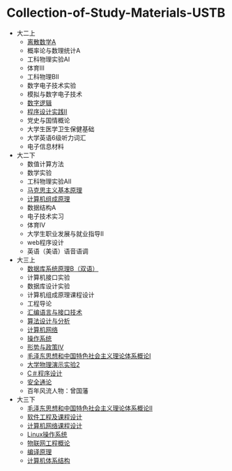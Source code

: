 # Collection-of-Study-Materials-USTB
 - 大二上
 	- [离散数学A](https://github.com/Peanut31434331/Collection-of-Study-Materials-USTB/tree/master/%E7%A6%BB%E6%95%A3%E6%95%B0%E5%AD%A6)
 	- 概率论与数理统计A
 	- 工科物理实验AI
 	- 体育III
 	- 工科物理BII
 	- 数字电子技术实验
 	- 模拟与数字电子技术
 	- [数字逻辑](https://github.com/Peanut31434331/Collection-of-Study-Materials-USTB/tree/master/%E6%95%B0%E5%AD%97%E9%80%BB%E8%BE%91)
 	- [程序设计实践II](https://github.com/Peanut31434331/Collection-of-Study-Materials-USTB/tree/master/%E7%A8%8B%E5%BA%8F%E8%AE%BE%E8%AE%A1%E5%AE%9E%E8%B7%B5%20II)
 	- 党史与国情概论
 	- 大学生医学卫生保健基础
 	- 大学英语6级听力词汇
 	- 电子信息材料
 - 大二下
 	- 数值计算方法
 	- 数学实验
 	- 工科物理实验AII
 	- [马克思主义基本原理](https://github.com/Peanut31434331/Collection-of-Study-Materials-USTB/tree/master/%E9%A9%AC%E5%85%8B%E6%80%9D%E4%B8%BB%E4%B9%89%E5%9F%BA%E6%9C%AC%E5%8E%9F%E7%90%86)
 	- [计算机组成原理](https://github.com/Peanut31434331/Collection-of-Study-Materials-USTB/tree/master/%E8%AE%A1%E7%AE%97%E6%9C%BA%E7%BB%84%E6%88%90%E5%8E%9F%E7%90%86)
 	- 数据结构A
 	- 电子技术实习
 	- 体育IV
 	- 大学生职业发展与就业指导II
 	- web程序设计
 	- 英语（美语）语音语调
 - 大三上
 	-	[数据库系统原理B（双语）	](https://github.com/Peanut31434331/Collection-of-Study-Materials-USTB/tree/master/%E6%95%B0%E6%8D%AE%E5%BA%93%E7%B3%BB%E7%BB%9F%E5%8E%9F%E7%90%86B%EF%BC%88%E5%8F%8C%E8%AF%AD%EF%BC%89)
 	-	计算机接口实验
 	-	数据库设计实验
 	-	计算机组成原理课程设计
 	-	工程导论
 	-	[汇编语言与接口技术](https://github.com/Peanut31434331/Collection-of-Study-Materials-USTB/tree/master/%E6%B1%87%E7%BC%96%E8%AF%AD%E8%A8%80%E4%B8%8E%E6%8E%A5%E5%8F%A3%E6%8A%80%E6%9C%AF)
 	-	[算法设计与分析](https://github.com/Peanut31434331/Collection-of-Study-Materials-USTB/tree/master/%E7%AE%97%E6%B3%95%E8%AE%BE%E8%AE%A1%E4%B8%8E%E5%88%86%E6%9E%90)
 	-	[计算机网络](https://github.com/Peanut31434331/Collection-of-Study-Materials-USTB/tree/master/%E8%AE%A1%E7%AE%97%E6%9C%BA%E7%BD%91%E7%BB%9C%E5%8F%8A%E5%AE%9E%E9%AA%8C)
 	-	[操作系统](https://github.com/Peanut31434331/Collection-of-Study-Materials-USTB/tree/master/%E6%93%8D%E4%BD%9C%E7%B3%BB%E7%BB%9F%E5%AE%9E%E9%AA%8C)
 	-	[形势与政策IV	]()
 	-	 [毛泽东思想和中国特色社会主义理论体系概论I](https://github.com/Peanut31434331/Collection-of-Study-Materials-USTB/tree/master/%E6%AF%9B%E6%B3%BD%E4%B8%9C%E6%80%9D%E6%83%B3%E5%92%8C%E4%B8%AD%E5%9B%BD%E7%89%B9%E8%89%B2%E7%A4%BE%E4%BC%9A%E4%B8%BB%E4%B9%89%E7%90%86%E8%AE%BA%E4%BD%93%E7%B3%BB%E6%A6%82%E8%AE%BAI)
 	-	[大学物理演示实验2](https://github.com/Peanut31434331/Collection-of-Study-Materials-USTB/tree/master/%E5%A4%A7%E5%AD%A6%E7%89%A9%E7%90%86%E6%BC%94%E7%A4%BA%E5%AE%9E%E9%AA%8C)
 	-	[C＃程序设计](https://github.com/Peanut31434331/Collection-of-Study-Materials-USTB/tree/master/C%EF%BC%83%E7%A8%8B%E5%BA%8F%E8%AE%BE%E8%AE%A1)
 	-	[安全通论](https://github.com/Peanut31434331/Collection-of-Study-Materials-USTB/tree/master/%E5%AE%89%E5%85%A8%E9%80%9A%E8%AE%BA)
 	-	百年风流人物：曾国藩
 - 大三下
 	- [毛泽东思想和中国特色社会主义理论体系概论II](https://github.com/Peanut31434331/Collection-of-Study-Materials-USTB/tree/master/%E6%AF%9B%E6%B3%BD%E4%B8%9C%E6%80%9D%E6%83%B3%E5%92%8C%E4%B8%AD%E5%9B%BD%E7%89%B9%E8%89%B2%E7%A4%BE%E4%BC%9A%E4%B8%BB%E4%B9%89%E7%90%86%E8%AE%BA%E4%BD%93%E7%B3%BB%E6%A6%82%E8%AE%BAII)
 	- [软件工程及课程设计](https://github.com/Peanut31434331/Collection-of-Study-Materials-USTB/tree/master/%E8%BD%AF%E4%BB%B6%E5%B7%A5%E7%A8%8B%E5%8F%8A%E8%AF%BE%E8%AE%BE)
 	- [计算机网络课程设计](https://github.com/Peanut31434331/Collection-of-Study-Materials-USTB/tree/master/%E8%AE%A1%E7%AE%97%E6%9C%BA%E7%BD%91%E7%BB%9C%E5%8F%8A%E5%AE%9E%E9%AA%8C)
 	- 	[Linux操作系统](https://github.com/Peanut31434331/Collection-of-Study-Materials-USTB/tree/master/Linux%E6%93%8D%E4%BD%9C%E7%B3%BB%E7%BB%9F)
 	- [物联网工程概论](https://github.com/Peanut31434331/Collection-of-Study-Materials-USTB/tree/master/%E7%89%A9%E8%81%94%E7%BD%91%E6%A6%82%E8%AE%BA)
 	- [编译原理](https://github.com/Peanut31434331/Collection-of-Study-Materials-USTB/tree/master/%E7%BC%96%E8%AF%91%E5%8E%9F%E7%90%86)
 	- [计算机体系结构](https://github.com/Peanut31434331/Collection-of-Study-Materials-USTB/tree/master/%E8%AE%A1%E7%AE%97%E6%9C%BA%E4%BD%93%E7%B3%BB%E7%BB%93%E6%9E%84)
